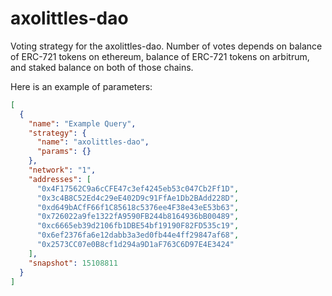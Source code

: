 # axolittles-dao

Voting strategy for the axolittles-dao. Number of votes depends on balance of ERC-721 tokens on ethereum, balance of ERC-721 tokens on arbitrum, and staked balance on both of those chains.

Here is an example of parameters:

```json
[
  {
    "name": "Example Query",
    "strategy": {
      "name": "axolittles-dao",
      "params": {}
    },
    "network": "1",
    "addresses": [
      "0x4F17562C9a6cCFE47c3ef4245eb53c047Cb2Ff1D",
      "0x3c4B8C52Ed4c29eE402D9c91FfAe1Db2BAdd228D",
      "0xd649bACfF66f1C85618c5376ee4F38e43eE53b63",
      "0x726022a9fe1322fA9590FB244b8164936bB00489",
      "0xc6665eb39d2106fb1DBE54bf19190F82FD535c19",
      "0x6ef2376fa6e12dabb3a3ed0fb44e4ff29847af68",
      "0x2573CC07e0B8cf1d294a9D1aF763C6D97E4E3424"
    ],
    "snapshot": 15108811
  }
]

```
